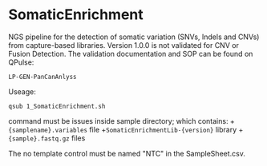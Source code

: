 # SomaticEnrichment

NGS pipeline for the detection of somatic variation (SNVs, Indels and CNVs) from capture-based libraries. Version 1.0.0 is not validated for CNV or Fusion Detection. The validation documentation and SOP can be found on QPulse:

`LP-GEN-PanCanAnlyss`

Useage:

```
qsub 1_SomaticEnrichment.sh
```

command must be issues inside sample directory; which contains:
+`{samplename}.variables` file
+`SomaticEnrichmentLib-{version}` library
+`{sample}.fastq.gz` files

The no template control must be named "NTC" in the SampleSheet.csv.



